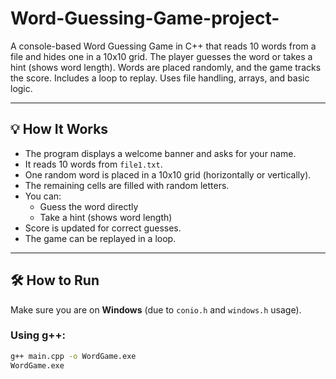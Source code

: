 # Word-Guessing-Game-project-
A console-based Word Guessing Game in C++ that reads 10 words from a file and hides one in a 10x10 grid. The player guesses the word or takes a hint (shows word length). Words are placed randomly, and the game tracks the score. Includes a loop to replay. Uses file handling, arrays, and basic logic.

---

## 💡 How It Works

- The program displays a welcome banner and asks for your name.
- It reads 10 words from `file1.txt`.
- One random word is placed in a 10x10 grid (horizontally or vertically).
- The remaining cells are filled with random letters.
- You can:
  - Guess the word directly
  - Take a hint (shows word length)
- Score is updated for correct guesses.
- The game can be replayed in a loop.

---

## 🛠️ How to Run

Make sure you are on **Windows** (due to `conio.h` and `windows.h` usage).

### Using g++:
```bash
g++ main.cpp -o WordGame.exe
WordGame.exe

